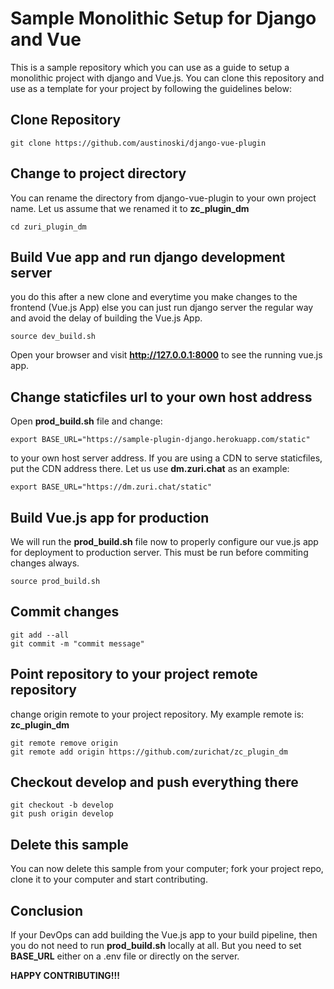# Sample Monolithic Setup for Django and Vue
This is a sample repository which you can use as a guide to setup a monolithic project with django and Vue.js. You can clone this repository and use as a template for your project by following the guidelines below:

## Clone Repository
```
git clone https://github.com/austinoski/django-vue-plugin
```

## Change to project directory
You can rename the directory from django-vue-plugin to your own project name. Let us assume that we renamed it to **zc_plugin_dm**
```
cd zuri_plugin_dm
```

## Build Vue app and run django development server
you do this after a new clone and everytime you make changes to the frontend (Vue.js App) else you can just run django server the regular way and avoid the delay of building the Vue.js App.
```
source dev_build.sh
```
Open your browser and visit **http://127.0.0.1:8000** to see the running vue.js app.

## Change staticfiles url to your own host address
Open **prod_build.sh** file and change:
```
export BASE_URL="https://sample-plugin-django.herokuapp.com/static"
```
to your own host server address. If you are using a CDN to serve staticfiles, put the CDN address there. Let us use **dm.zuri.chat** as an example:
```
export BASE_URL="https://dm.zuri.chat/static"
```

## Build Vue.js app for production
We will run the **prod_build.sh** file now to properly configure our vue.js app for deployment to production server. This must be run before commiting changes always.

```
source prod_build.sh
```

## Commit changes
```
git add --all
git commit -m "commit message"
```

## Point repository to your project remote repository
change origin remote to your project repository. My example remote is: **zc_plugin_dm**
```
git remote remove origin
git remote add origin https://github.com/zurichat/zc_plugin_dm
```

## Checkout develop and push everything there
```
git checkout -b develop
git push origin develop
```

## Delete this sample
You can now delete this sample from your computer; fork your project repo, clone it to your computer and start contributing.

## Conclusion
If your DevOps can add building the Vue.js app to your build pipeline, then you do not need to run **prod_build.sh** locally at all. But you need to set **BASE_URL** either on a .env file or directly on the server.


**HAPPY CONTRIBUTING!!!**
